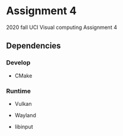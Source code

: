 # Assignment 4

2020 fall UCI Visual computing Assignment 4

## Dependencies

### Develop

* CMake

### Runtime

* Vulkan

* Wayland

* libinput